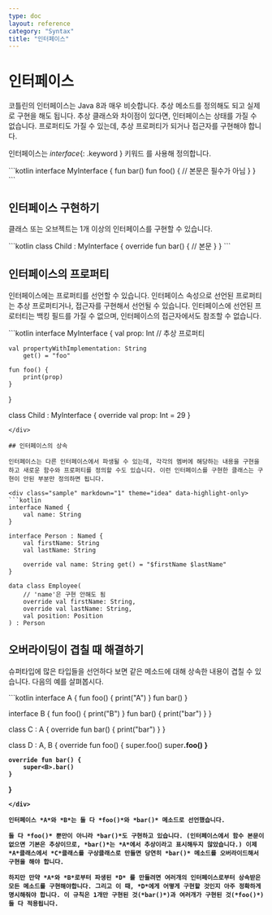 ```yaml
---
type: doc
layout: reference
category: "Syntax"
title: "인터페이스"
---
```


# 인터페이스

코틀린의 인터페이스는 Java 8과 매우 비슷합니다. 추상 메소드를 정의해도 되고 실제로 구현을 해도 됩니다.
추상 클래스와 차이점이 있다면, 인터페이스는 상태를 가질 수 없습니다. 
프로퍼티도 가질 수 있는데, 추상 프로퍼티가 되거나 접근자를 구현해야 합니다.

인터페이스는 *interface*{: .keyword } 키워드 를 사용해 정의합니다.

<div class="sample" markdown="1" theme="idea" data-highlight-only>
```kotlin
interface MyInterface {
    fun bar()
    fun foo() {
      // 본문은 필수가 아님
    }
}
```
</div>

## 인터페이스 구현하기

클래스 또는 오브젝트는 1개 이상의 인터페이스를 구현할 수 있습니다.

<div class="sample" markdown="1" theme="idea" data-highlight-only>
```kotlin
class Child : MyInterface {
    override fun bar() {
        // 본문
    }
}
```
</div>

## 인터페이스의 프로퍼티

인터페이스에는 프로퍼티를 선언할 수 있습니다. 
인터페이스 속성으로 선언된 프로퍼티는 추상 프로퍼티거나, 접근자를 구현해서 선언될 수 있습니다.
인터페이스에 선언된 프로터티는 백킹 필드를 가질 수 없으며, 인터페이스의 접근자에서도 참조할 수 없습니다.


<div class="sample" markdown="1" theme="idea" data-highlight-only>
```kotlin
interface MyInterface {
    val prop: Int // 추상 프로퍼티

    val propertyWithImplementation: String
        get() = "foo"

    fun foo() {
        print(prop)
    }
}

class Child : MyInterface {
    override val prop: Int = 29
}
```
</div>

## 인터페이스의 상속

인터페이스는 다른 인터페이스에서 파생될 수 있는데, 각각의 멤버에 해당하는 내용을 구현을 하고 새로운 함수와 프로퍼티를 정의할 수도 있습니다. 이런 인터페이스를 구현한 클래스는 구현이 안된 부분만 정의하면 됩니다.

<div class="sample" markdown="1" theme="idea" data-highlight-only>
```kotlin
interface Named {
    val name: String
}

interface Person : Named {
    val firstName: String
    val lastName: String
    
    override val name: String get() = "$firstName $lastName"
}

data class Employee(
    // 'name'은 구현 안해도 됨
    override val firstName: String,
    override val lastName: String,
    val position: Position
) : Person
```
</div>

## 오버라이딩이 겹칠 때 해결하기

슈퍼타입에 많은 타입들을 선언하다 보면 같은 메소드에 대해 상속한 내용이 겹칠 수 있습니다.
다음의 예를 살펴봅시다.

<div class="sample" markdown="1" theme="idea" data-highlight-only>
```kotlin
interface A {
    fun foo() { print("A") }
    fun bar()
}

interface B {
    fun foo() { print("B") }
    fun bar() { print("bar") }
}

class C : A {
    override fun bar() { print("bar") }
}

class D : A, B {
    override fun foo() {
        super<A>.foo()
        super<B>.foo()
    }

    override fun bar() {
        super<B>.bar()
    }
}
```
</div>

인터페이스 *A*와 *B*는 둘 다 *foo()*와 *bar()* 메소드로 선언했습니다.

둘 다 *foo()* 뿐만이 아니라 *bar()*도 구현하고 있습니다. (인터페이스에서 함수 본문이 없으면 기본은 추상이므로, *bar()*는 *A*에서 추상이라고 표시해두지 않았습니다.) 이제 *A*클래스에서 *C*클래스를 구상클래스로 만들면 당연히 *bar()* 메소드를 오버라이드해서 구현을 해야 합니다.

하지만 만약 *A*와 *B*로부터 파생된 *D* 를 만들려면 여러개의 인터페이스로부터 상속받은 모든 메소드를 구현해야합니다. 그리고 이 때, *D*에게 어떻게 구현할 것인지 아주 정확하게 명시해줘야 합니다. 이 규칙은 1개만 구현된 것(*bar()*)과 여러개가 구현된 것(*foo()*) 둘 다 적용됩니다. 